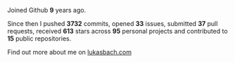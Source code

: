 Joined Github **9** years ago.

Since then I pushed **3732** commits, opened **33** issues, submitted **37** pull requests, received **613** stars across **95** personal projects and contributed to **15** public repositories.

Find out more about me on [lukasbach.com](https://lukasbach.com)
